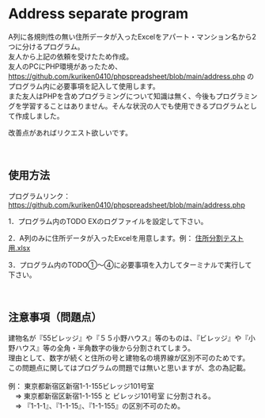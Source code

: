 # Address separate program

A列に各規則性の無い住所データが入ったExcelをアパート・マンション名から2つに分けるプログラム。<br>
友人から上記の依頼を受けたため作成。<br>
友人のPCにPHP環境があったため、https://github.com/kuriken0410/phpspreadsheet/blob/main/address.php のプログラム内に必要事項を記入して使用します。<br>
また友人はPHPを含めプログラミングについて知識は無く、今後もプログラミングを学習することはありません。そんな状況の人でも使用できるプログラムとして作成しました。

改善点があればリクエスト欲しいです。

<br>

## 使用方法 
プログラムリンク：　https://github.com/kuriken0410/phpspreadsheet/blob/main/address.php

1．プログラム内のTODO EXのログファイルを設定して下さい。

2．A列のみに住所データが入ったExcelを用意します。例： [住所分割テスト用.xlsx](https://github.com/kuriken0410/phpspreadsheet/files/10149315/default.xlsx)<br>

3．プログラム内のTODO①〜④に必要事項を入力してターミナルで実行して下さい。

<br>

## 注意事項（問題点）
建物名が『55ビレッジ』や『５５小野ハウス』等のものは、『ビレッジ』や『小野ハウス』等の全角・半角数字の後から分割されてしまう。<br>
理由として、数字が続くと住所の号と建物名の境界線が区別不可のためです。<br>
この問題点に関してはプログラムの問題では無いと思いますが、念の為記載。<br>
<br>
例： 東京都新宿区新宿1-1-155ビレッジ101号室<br>
&emsp;⇒ 東京都新宿区新宿1-1-155 と ビレッジ101号室 に分割される。<br>
&emsp;⇒ 『1-1-1』、『1-1-15』、『1-1-155』の区別不可のため。<br>
